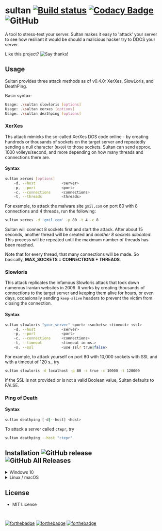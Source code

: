 # sultan [![Build status](https://ci.appveyor.com/api/projects/status/xhyyn53we4o20t3c?svg=true)](https://ci.appveyor.com/project/Kiedtl/sultan) [![Codacy Badge](https://api.codacy.com/project/badge/Grade/41f5a32b2d63424c9681c62ab6cdb752)](https://www.codacy.com/app/lptstr/sultan?utm_source=github.com&amp;utm_medium=referral&amp;utm_content=lptstr/sultan&amp;utm_campaign=Badge_Grade) ![GitHub](https://img.shields.io/github/license/lptstr/sultan.svg)

A tool to stress-test your server.
Sultan makes it easy to 'attack' your server to see how resiliant it would be should a malicious hacker try to DDOS your server.

Like this project? ![Say thanks!](https://img.shields.io/badge/Say%20Thanks-!-1EAEDB.svg)

## Usage
Sultan provides three attack methods as of v0.4.0: XerXes, SlowLoris, and DeathPing.

Basic syntax:
```bash
Usage: .\sultan slowloris [options]
Usage: .\sultan xerxes [options]
Usage: .\sultan deathping [options]
```

### XerXes
Ths attack mimicks the so-called XerXes DOS code online - by creating hundreds or thousands of sockets on the target server and repeatedly sending a null character (`0x00`) to those sockets. Sultan can send approx. 1000 volleys/second, and more depending on how many threads and connections there are.

#### Syntax 
```bash
sultan xerxes [options]
    -d, --host            <server>
    -p, --port            <port>
    -c, --connections     <connections>
    -t, --threads         <threads>
```

For example, to attack the malware site `gmil.com` on port 80 with 8 connections and 4 threads, run the following:
```bash
sultan xerxes -d 'gmil.com' -p 80 -t 4 -c 8
```

Sultan will connect 8 sockets first and start the attack. After about 15 seconds, another thread will be created and *another 8 sockets allocated*. This process will be repeated until the maximum number of threads has been reached.

Note that for every thread, that many connections will be made. So basically,
**MAX_SOCKETS = CONNECTIONS * THREADS**.

### Slowloris
This attack replicates the infamous Slowloris attack that took down numerous Iranian websites in 2009.
It works by creating thousands of connections to the target server and keeping them alive for hours, or even days, occasionally sending `keep-alive` headers to prevent the victim from closing the connection.

#### Syntax
```bash
sultan slowloris "your_server" <port> <sockets> <timeout> <ssl>
    -d, --host            <server>
    -p, --port            <port>
    -c, --connections     <connections>
    -t, --timeout         <timeout in ms.>
    -s, --ssl             <use ssl? true|false>
```

For example, to attack yourself on port 80 with 10,000 sockets with SSL and with a timeout of 120 s., try
```bash
sultan slowloris -d localhost -p 80 -s true -c 10000 -t 120000
```
If the SSL is not provided or is not a valid Boolean value, Sultan defaults to FALSE.

### Ping of Death
#### Syntax
```bash
sultan deathping [-d|--host] <host>
```
To attack a server called `ctepr`, try
```bash
sultan deathping --host "ctepr"
```

## Installation ![GitHub release](https://img.shields.io/github/release/lptstr/sultan.svg) ![GitHub All Releases](https://img.shields.io/github/downloads/lptstr/sultan/total.svg) 

<details>
    <summary><bold>Windows 10</bold></summary>
    <ul>
        <li>
            Try using <a href="https://scoop.sh">Scoop.</a><br>
            <div class="highlight highlight-source-shell">
                <pre>
                scoop bucket add lptstr https://github.com/lptstr/lptstr-scoop
                scoop install sultan
                </pre>
            </div>
        </li>
    </ul>
</details>

<details>
    <summary><bold>Linux / macOS</bold></summary>
    <ul>
        <li>
            Check the releases for the latest release, and download the appropriate <code>.zip</code> file for your platform. Then, add the <code>bin/Release/netcoreapp2.1/<platform>-<arch>/sultan(.exe)</code> file to your PATH.
        </li>
    </ul>
</details>

## License
  - MIT License

<br>

[![forthebadge](https://forthebadge.com/images/badges/built-by-developers.svg)](https://forthebadge.com) [![forthebadge](https://forthebadge.com/images/badges/powered-by-electricity.svg)](https://forthebadge.com) [![forthebadge](https://forthebadge.com/images/badges/gluten-free.svg)](https://forthebadge.com)
